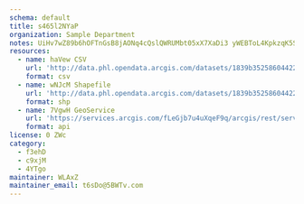 ```yaml
---
schema: default
title: s465l2NYaP 
organization: Sample Department 
notes: UiHv7wZ89b6hOFTnGsB8jAONq4cQslQWRUMbt05xX7XaDi3 yWEBToL4KpkzqK5S3Ym2rS1jlZvLVxcDJu90mA6eCyHoGYzwPRtd 
resources:
  - name: haVew CSV
    url: 'http://data.phl.opendata.arcgis.com/datasets/1839b35258604422b0b520cbb668df0d_0.csv'
    format: csv
  - name: wNJcM Shapefile
    url: 'http://data.phl.opendata.arcgis.com/datasets/1839b35258604422b0b520cbb668df0d_0.zip'
    format: shp
  - name: 7VgwH GeoService
    url: 'https://services.arcgis.com/fLeGjb7u4uXqeF9q/arcgis/rest/services/Air_Monitoring_Stations/FeatureServer/0/query'
    format: api
license: 0 ZWc 
category:
  - f3ehD 
  - c9xjM 
  - 4YTgo 
maintainer: WLAxZ  
maintainer_email: t6sDo@5BWTv.com
---
```

